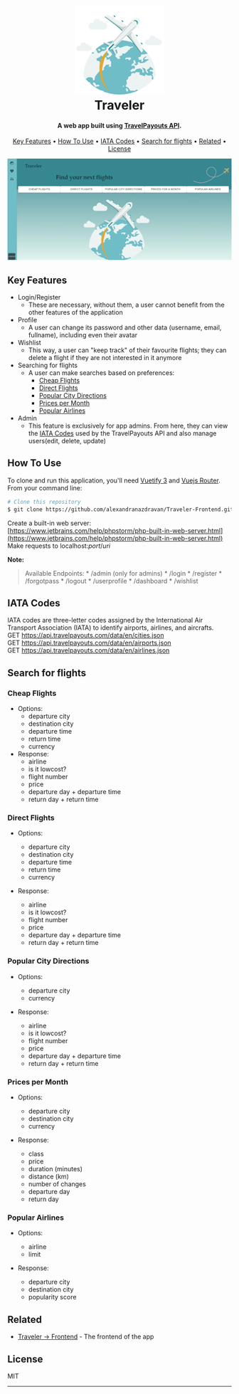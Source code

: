 <h1 align="center">
  <br>
  <img src="extras\airplanes-are-flying-around-the-world-illustration-in-minimal-style-png.png" alt="Traveler" width="200"></a>
  <br>
  Traveler
  <br>
</h1>

<h4 align="center"> A web app built using <a href="https://rapidapi.com/Travelpayouts/api/flight-data/details" target="_blank">TravelPayouts API</a>.</h4>

<p align="center">
  <a href="#key-features">Key Features</a> •
  <a href="#how-to-use">How To Use</a> •
  <a href="#iata-codes">IATA Codes</a> •
  <a href="#search-for-flights">Search for flights</a> •
  <a href="#related">Related</a> •
  <a href="#license">License</a>
</p>

<p align="center">
  <img src="extras\dashboard.png" width="800">
</p>

## Key Features

* Login/Register
  - These are necessary, without them, a user cannot benefit from the other features of the application
* Profile
  - A user can change its password and other data (username, email, fullname), including even their avatar
* Wishlist
   - This way, a user can "keep track" of their favourite flights; they can delete a flight if they are not interested in it anymore
*  Searching for flights
   - A user can make searches based on preferences:
		-  [Cheap Flights](#cheap-flights)
		-  [Direct Flights](#direct-flights)
		-  [Popular City Directions](#popular-city-directions)
		-  [Prices per Month](#prices-per-month)
		-  [Popular Airlines](#popular-airlines)
* Admin
   - This feature is exclusively for app admins. From here, they can view the [IATA Codes](#iata-codes) used by the TravelPayouts API and also manage users(edit, delete, update)


## How To Use

To clone and run this application, you'll need [Vuetify 3](https://vuetifyjs.com/en/) and [Vuejs Router](https://router.vuejs.org/installation.html). <br> From your command line:

```bash
# Clone this repository
$ git clone https://github.com/alexandranazdravan/Traveler-Frontend.git
```
Create a built-in web server: [https://www.jetbrains.com/help/phpstorm/php-built-in-web-server.html](https://www.jetbrains.com/help/phpstorm/php-built-in-web-server.html)
<br>
Make requests to localhost:*port*/*uri*

**Note:**
<blockquote>
Available Endpoints:
	* /admin  (only for admins)
	* /login
	* /register
	* /forgotpass
	* /logout
	* /userprofile
	* /dashboard
	* /wishlist
</blockquote>
	
## IATA Codes
IATA codes are three-letter codes assigned by the International Air Transport Association (IATA) to identify airports, airlines, and aircrafts. <br>
GET https://api.travelpayouts.com/data/en/cities.json  <br>
GET https://api.travelpayouts.com/data/en/airports.json  <br>
GET https://api.travelpayouts.com/data/en/airlines.json


## Search for flights
<h3 id="cheap-flights">Cheap Flights</h3>

* Options:
  - departure city
  - destination city
  - departure time
  - return time
  - currency
* Response:
  - airline
  - is it lowcost?
  - flight number
  - price
  - departure day + departure time
  - return day + return time
  
<h3 id="direct-flights">Direct Flights</h3>

* Options:
  - departure city
  - destination city
  - departure time
  - return time
  - currency
  
* Response:
  - airline
  - is it lowcost?
  - flight number
  - price
  - departure day + departure time
  - return day + return time
  
<h3 id="popular-city-directions">Popular City Directions</h3>

* Options:
  - departure city
  - currency
  
* Response:
  - airline
  - is it lowcost?
  - flight number
  - price
  - departure day + departure time
  - return day + return time
  
<h3 id="prices-per-month">Prices per Month</h3>

* Options:
  - departure city
  - destination city
  - currency
  
* Response:
  - class
  - price
  - duration (minutes)
  - distance (km)
  - number of changes
  - departure day
  - return day
  
<h3 id="popular-airlines">Popular Airlines</h3>

* Options:
  - airline
  - limit
  
* Response:
  - departure city
  - destination city
  - popularity score


## Related
  - [Traveler -> Frontend](https://github.com/alexandranazdravan/Traveler-Frontend.git) - The frontend of the app


## License

MIT

---

